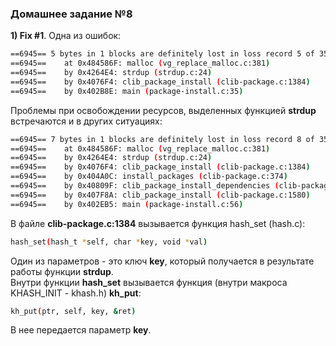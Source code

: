 ### Домашнее задание №8
**1) Fix #1**. Одна из ошибок:
```sh
==6945== 5 bytes in 1 blocks are definitely lost in loss record 5 of 350
==6945==    at 0x484586F: malloc (vg_replace_malloc.c:381)
==6945==    by 0x4264E4: strdup (strdup.c:24)
==6945==    by 0x4076F4: clib_package_install (clib-package.c:1384)
==6945==    by 0x402B8E: main (package-install.c:35)
```
Проблемы при освобождении ресурсов, выделенных функцией **strdup** встречаются и в других ситуациях:  
```sh
==6945== 7 bytes in 1 blocks are definitely lost in loss record 8 of 350
==6945==    at 0x484586F: malloc (vg_replace_malloc.c:381)
==6945==    by 0x4264E4: strdup (strdup.c:24)
==6945==    by 0x4076F4: clib_package_install (clib-package.c:1384)
==6945==    by 0x404A0C: install_packages (clib-package.c:374)
==6945==    by 0x40809F: clib_package_install_dependencies (clib-package.c:1616)
==6945==    by 0x407F8A: clib_package_install (clib-package.c:1580)
==6945==    by 0x402EB5: main (package-install.c:56)
```
В файле **clib-package.c:1384** вызывается функция hash_set (hash.c):  
```sh
hash_set(hash_t *self, char *key, void *val)
```
Один из параметров - это ключ **key**, который получается в результате работы функции **strdup**.  
Внутри функции **hash_set** вызывается функция (внутри макроса KHASH_INIT - khash.h) **kh_put**: 
```sh
kh_put(ptr, self, key, &ret)
```
В нее передается параметр **key**. 
